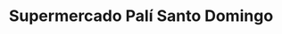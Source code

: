 ---
title: "Supermercado Palí Santo Domingo"
url: /managua/supermercado-pali-santo-domingo/
shop: supermercado
---